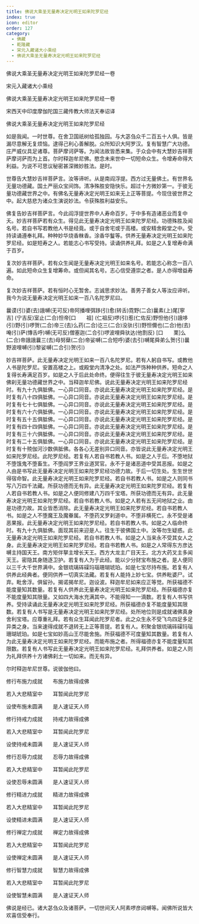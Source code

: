 ```yaml
---
title: 佛说大乘圣无量寿决定光明王如来陀罗尼经
index: true
icon: editor
order: 127
category:
  - 佛藏
  - 乾隆藏
  - 宋元入藏诸大小乘经
  - 佛说大乘圣无量寿决定光明王如来陀罗尼经
---
```


佛说大乘圣无量寿决定光明王如来陀罗尼经一卷  

宋元入藏诸大小乘经  

佛说大乘圣无量寿决定光明王如来陀罗尼经一卷  

宋西天中印度摩伽陀国三藏传教大师法天奉诏译  

佛说大乘圣无量寿决定光明王如来陀罗尼经  

如是我闻。一时世尊。在舍卫国祇树给孤独园。与大苾刍众千二百五十人俱。皆是漏尽意解无复烦恼。逮得己利心善解脱。众所知识大阿罗汉。复有智慧广大功德。庄严威仪具足诸尊。菩萨摩诃萨等。为闻法故皆悉来集。于众会中有大慧妙吉祥菩萨摩诃萨而为上首。尔时释迦牟尼佛。愍念未来世中一切短命众生。令增寿命得大利益。为说不可思议秘密甚深微妙胜法。是时。  

世尊告大慧妙吉祥菩萨言。汝等谛听。从是南阎浮提。西方过无量佛土。有世界名无量功德藏。国土严丽众宝间饰。清净殊胜安隐快乐。超过十方微妙第一。于彼无量功德藏世界之中。有佛名无量寿决定光明王如来无上正等菩提。今现住彼世界之中。起大慈悲为诸众生演说妙法。令获殊胜利益安乐。  

佛复告妙吉祥菩萨言。今此阎浮提世界中人寿命百岁。于中多有造诸恶业而复中夭。妙吉祥菩萨若有众生。得见此无量寿决定光明王如来陀罗尼经。功德殊胜及闻名号。若自书写若教他人书是经竟。或于自舍宅或于高楼。或安精舍殿堂之中。受持读诵遵奉礼拜。种种妙华烧香粖香。涂香华鬘等。供养无量寿决定光明王如来陀罗尼经。如是短寿之人。若能志心书写受持。读诵供养礼拜。如是之人复增寿命满于百岁。  

复次妙吉祥菩萨。若有众生闻是无量寿决定光明王如来名号。若能志心称念一百八遍。如此短命众生复增筹命。或但闻其名号。志心信受遵崇之者。是人亦得增益寿命。  

复次妙吉祥菩萨。若有恒时心无暂舍。志诚思求妙法。善男子善女人等汝应谛听。我今为说无量寿决定光明王如来一百八名陀罗尼曰。  

曩谟(引)婆(去)誐嚩(无可反)帝阿播哩弭跢(引)愈(转舌)霓野(二合)曩素(上)尾[寧　　吉] (宁吉反)室止(二合)怛帝[口　　祖] (仁祖反)啰(引)惹(仁佐反)野怛他(引)誐哆(引)野(引)啰贺(二合)帝三(去)么药(二合)讫三(二合)没驮(引)野怛儞也(二合)他(去)唵(引)萨(慱舌呼)嚩(无可反)僧塞迦(二合引)啰波哩舜驮达(他割反) [口　　栗]么(二合)帝誐誐曩三(去)母努蘖(二合)帝娑嚩(二合短呼)婆(去引)嚩尾舜弟么贺(引)曩野波哩嚩(引)黎娑嚩(二合引)贺(引)  

妙吉祥菩萨。此无量寿决定光明王如来一百八名陀罗尼。若有人躬自书写。或教他人书是陀罗尼。安置高楼之上。或殿堂内清净之处。如法严饰种种供养。短命之人复得长寿满足百岁。如是之人于后此处命终。便得往生于彼无量寿决定光明王如来佛刹无量功德藏世界之中。当释迦牟尼佛。说此无量寿决定光明王如来陀罗尼经时。有九十九俱胝佛。一心异口同音。亦说此无量寿决定光明王如来陀罗尼经。是时复有八十四俱胝佛。一心异口同音。亦说此无量寿决定光明王如来陀罗尼经。是时复有七十七俱胝佛。一心异口同音。亦说此无量寿决定光明王如来陀罗尼经。是时复有六十六俱胝佛。一心异口同音。亦说此无量寿决定光明王如来陀罗尼经。是时复有五十五俱胝佛。一心异口同音。亦说此无量寿决定光明王如来陀罗尼经。是时复有四十四俱胝佛。一心异口同音。亦说此无量寿决定光明王如来陀罗尼经。是时复有三十六俱胝佛。一心异口同音。亦说此无量寿决定光明王如来陀罗尼经。是时复有二十五俱胝佛。一心异口同音。亦说此无量寿决定光明王如来陀罗尼经。是时复有十殑伽河沙数俱胝佛。各各心无差别异口同音。亦皆说此无量寿决定光明王如来陀罗尼经。此陀罗尼经。若复有人若自书若教人书。如是之人于后。不堕地狱不堕饿鬼不堕畜生。不堕阎罗王界业道冥官。永不于是诸恶道中受其恶报。如是之人由是书写此无量寿决定光明王如来陀罗尼经功德力故。于后一切生处。生生世世得宿命智。此无量寿决定光明王如来陀罗尼经。若自书若教人书。如是之人则同书写八万四千法藏。所获功德而无有异。此无量寿决定光明王如来陀罗尼经。若复有人若自书若教人书。如是之人便同修建八万四千宝塔。所获功德而无有异。此无量寿决定光明王如来陀罗尼经。若自书若教人书。如是之人若有五无间地狱之业。由是功德力故。其业皆悉消除。此无量寿决定光明王如来陀罗尼经。若自书若教人书。如是之人不堕魔王及魔眷属。不堕药叉罗刹道中。不堕非横死亡。永不受是诸恶果报。此无量寿决定光明王如来陀罗尼经。若自书若教人书。如是之人临命终时。有九十九俱胝佛。面现其前来迎是人。往生于彼佛国土中。汝等勿生疑惑。此无量寿决定光明王如来陀罗尼经。若自书若教人书。如是之人当来永不受其女人之身。此无量寿决定光明王如来陀罗尼经。若自书若教人书。如是之人常得东方彦达嚩主持国天王。南方矩伴拏主增长天王。西方大龙主广目天王。北方大药叉主多闻天王。密隐其身随逐卫护。若复有人为于此经。能以少分财宝布施之者。是人便同以三千大千世界满中。金银琉璃砗磲玛瑙珊瑚琥珀。如是七宝尽持布施。若复有人供养此经典者。便同供养一切真实法藏。若复有人能持上妙七宝。供养毗婆尸。试弃。毗舍浮。俱留孙。揭诺揭牟尼。迦设波。释迦牟尼如来应正等觉。所获福德不能度量知其数量。若复有人供养此无量寿决定光明王如来陀罗尼经。所获福德亦复不能度量知其限量。又如四大海水充满其中。不能得知一一滴数。若复有人书写供养。受持读诵此无量寿决定光明王如来陀罗尼经。所获福德亦复不能度量知其限数。若复有人书写是无量寿决定光明王如来陀罗尼经。处所地位则是成就诸佛真身舍利宝塔。应尊重礼拜。若有众生耳闻此陀罗尼者。此之众生永不受飞鸟四足多足异类之身。当来速得成就不退转无上正等菩提。若复有人。积聚金银琉璃砗磲玛瑙珊瑚琥珀。如是七宝如妙高山王尽能舍施。所获福德不可度量知其数量。若复有人为此无量寿决定光明王如来陀罗尼经。而能布施之者。所得福德亦复不能度量知其限数。若复有人书写此无量寿决定光明王如来陀罗尼经。礼拜供养者。如是之人则为礼拜供养十方诸佛刹土一切如来。而无有异。  

尔时释迦牟尼世尊。说彼伽他曰。  

修行布施力成就　　布施力故得成佛  

若入大悲精室中　　耳暂闻此陀罗尼  

设使布施未圆满　　是人速证天人师  

修行持戒力成就　　持戒力故得成佛  

若入大悲精室中　　耳暂闻此陀罗尼  

设使持戒未圆满　　是人速证天人师  

修行忍辱力成就　　忍辱力故得成佛  

若入大悲精室中　　耳暂闻此陀罗尼  

设使忍辱未圆满　　是人速证天人师  

修行精进力成就　　精进力故得成佛  

若入大悲精室中　　耳暂闻此陀罗尼  

设使精进未圆满　　是人速证天人师  

修行禅定力成就　　禅定力故得成佛  

若入大悲精室中　　耳暂闻此陀罗尼  

设使禅定未圆满　　是人速证天人师  

修行智慧力成就　　智慧力故得成佛  

若入大悲精室中　　耳暂闻此陀罗尼  

设使智慧未圆满　　是人速证天人师  

佛说是经已。诸大苾刍众及诸菩萨。一切世间天人阿素啰彦闼嚩等。闻佛所说皆大欢喜信受奉行。  
